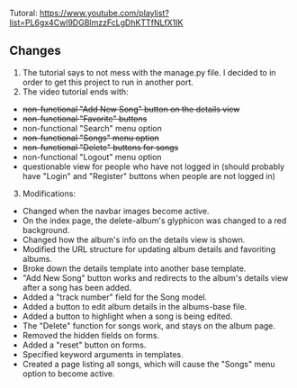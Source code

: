 Tutoral: https://www.youtube.com/playlist?list=PL6gx4Cwl9DGBlmzzFcLgDhKTTfNLfX1IK


## Changes
1. The tutorial says to not mess with the manage.py file. I decided to in order to get this project to run in another port.
2. The video tutorial ends with:
  * ~~non-functional "Add New Song" button on the details view~~
  * ~~non-functional "Favorite" buttons~~
  * non-functional "Search" menu option
  * ~~non-functional "Songs" menu option~~
  * ~~non-functional "Delete" buttons for songs~~
  * non-functional "Logout" menu option
  * questionable view for people who have not logged in (should probably have "Login" and "Register" buttons when people are not logged in)
3. Modifications:
  * Changed when the navbar images become active.
  * On the index page, the delete-album's glyphicon was changed to a red background.
  * Changed how the album's info on the details view is shown.
  * Modified the URL structure for updating album details and favoriting albums.
  * Broke down the details template into another base template.
  * "Add New Song" button works and redirects to the album's details view after a song has been added.
  * Added a "track number" field for the Song model.
  * Added a button to edit album details in the albums-base file.
  * Added a button to highlight when a song is being edited.
  * The "Delete" function for songs work, and stays on the album page.
  * Removed the hidden fields on forms.
  * Added a "reset" button on forms.
  * Specified keyword arguments in templates.
  * Created a page listing all songs, which will cause the "Songs" menu option to become active.